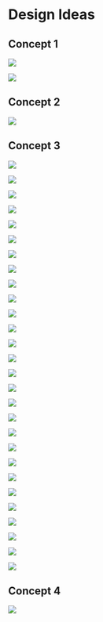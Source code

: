 # Design Ideas

## Concept 1

![](../../.gitbook/assets/image%20%2847%29.png)

![](../../.gitbook/assets/image%20%2866%29.png)

## Concept 2

![](../../.gitbook/assets/image%20%2848%29.png)

## Concept 3

![](../../.gitbook/assets/image%20%2845%29.png)

![](../../.gitbook/assets/image%20%2844%29.png)

![](../../.gitbook/assets/image%20%2849%29.png)

![](../../.gitbook/assets/image%20%2851%29.png)

![](../../.gitbook/assets/image%20%2857%29.png)

![](../../.gitbook/assets/image%20%2856%29.png)

![](../../.gitbook/assets/image%20%2858%29.png)

![](../../.gitbook/assets/image%20%2861%29.png)

![](../../.gitbook/assets/image%20%2854%29.png)

![](../../.gitbook/assets/image%20%2863%29.png)

![](../../.gitbook/assets/image%20%2853%29.png)



![](../../.gitbook/assets/image%20%2864%29.png)

![](../../.gitbook/assets/image%20%2855%29.png)

![](../../.gitbook/assets/image%20%2859%29.png)

![](../../.gitbook/assets/image%20%2868%29.png)

![](../../.gitbook/assets/image%20%2871%29.png)

![](../../.gitbook/assets/image%20%2865%29.png)

![](../../.gitbook/assets/image%20%2869%29.png)

![](../../.gitbook/assets/image%20%2873%29.png)

![](../../.gitbook/assets/image%20%2879%29.png)

![](../../.gitbook/assets/image%20%2877%29.png)

![](../../.gitbook/assets/image%20%2878%29.png)

![](../../.gitbook/assets/image%20%2872%29.png)

![](../../.gitbook/assets/image%20%2874%29.png)

![](../../.gitbook/assets/image%20%2867%29.png)

![](../../.gitbook/assets/image%20%2880%29.png)

![](../../.gitbook/assets/image%20%2875%29.png)

![](../../.gitbook/assets/image%20%2876%29.png)

## Concept 4

![](../../.gitbook/assets/image%20%2850%29.png)

